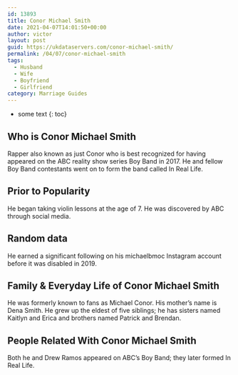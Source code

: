 ```yaml
---
id: 13893
title: Conor Michael Smith
date: 2021-04-07T14:01:50+00:00
author: victor
layout: post
guid: https://ukdataservers.com/conor-michael-smith/
permalink: /04/07/conor-michael-smith
tags:
  - Husband
  - Wife
  - Boyfriend
  - Girlfriend
category: Marriage Guides
---
```


* some text
{: toc}


## Who is Conor Michael Smith



Rapper also known as just Conor who is best recognized for having appeared on the ABC reality show series Boy Band in 2017. He and fellow Boy Band contestants went on to form the band called In Real Life.  

                
                
                
## Prior to Popularity



He began taking violin lessons at the age of 7. He was discovered by ABC through social media. 

                
                
                
## Random data



He earned a significant following on his michaelbmoc Instagram account before it was disabled in 2019. 

                
                
                
## Family & Everyday Life of Conor Michael Smith



He was formerly known to fans as Michael Conor. His mother&#8217;s name is Dena Smith. He grew up the eldest of five siblings; he has sisters named Kaitlyn and Erica and brothers named Patrick and Brendan. 

                
                
                
## People Related With Conor Michael Smith



Both he and Drew Ramos appeared on ABC&#8217;s Boy Band; they later formed In Real Life. 

                
              
            
          
          
          